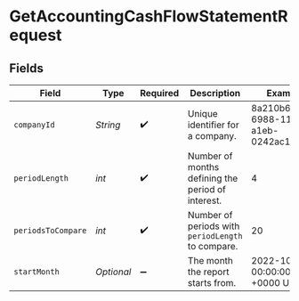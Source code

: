 # GetAccountingCashFlowStatementRequest


## Fields

| Field                                             | Type                                              | Required                                          | Description                                       | Example                                           |
| ------------------------------------------------- | ------------------------------------------------- | ------------------------------------------------- | ------------------------------------------------- | ------------------------------------------------- |
| `companyId`                                       | *String*                                          | :heavy_check_mark:                                | Unique identifier for a company.                  | 8a210b68-6988-11ed-a1eb-0242ac120002              |
| `periodLength`                                    | *int*                                             | :heavy_check_mark:                                | Number of months defining the period of interest. | 4                                                 |
| `periodsToCompare`                                | *int*                                             | :heavy_check_mark:                                | Number of periods with `periodLength` to compare. | 20                                                |
| `startMonth`                                      | *Optional<String>*                                | :heavy_minus_sign:                                | The month the report starts from.                 | 2022-10-23 00:00:00 +0000 UTC                     |